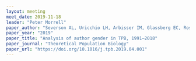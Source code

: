```yaml
---
layout: meeting
meet_date: 2019-11-18
leader: "Peter Morrell"
paper_author: "Severson AL, Uricchio LH, Arbisser IM, Glassberg EC, Rosenberg NA"
paper_year: "2019"
paper_title: "Analysis of author gender in TPB, 1991–2018"
paper_journal: "Theoretical Population Biology"
paper_url: "https://doi.org/10.1016/j.tpb.2019.04.001"
---
```

